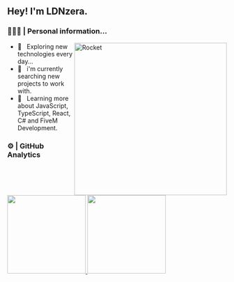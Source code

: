 <h2> Hey! I'm LDNzera.</h2>

<h3> 👨🏻‍💻 |&nbsp;Personal information...</h3>

<img src="https://static.wixstatic.com/media/2fa9a4_1e0f2e71e28b4b75afdc6bda582b45ba~mv2.png/v1/fill/w_560,h_472,al_c,q_85,usm_0.66_1.00_0.01/rocket.webp" min-width="200px" max-width="350px" width="350px" align="right" alt="Rocket">

- 🤔 &nbsp; Exploring new technologies every day...
- 💼 &nbsp; i'm currently searching new projects to work with.
- 🌱 &nbsp; Learning more about JavaScript, TypeScript, React, C# and FiveM Development.

<!-- - 🎓 &nbsp; I'm still coursing "software engineer" at <a href="https://cotuca.unicamp.br/cotuca/">COTUCA</a>. -->

<!-- <h3> 🛠 |&nbsp;Some technologies...</h3> -->

<!-- - 🌐 &nbsp; -->
<!--   ![HTML](https://img.shields.io/badge/-HTML5-333333?style=flat&logo=HTML) -->
<!--   ![CSS](https://img.shields.io/badge/-CSS-333333?style=flat&logo=CSS3&logoColor=1572B6) -->
<!--   ![JavaScript](https://img.shields.io/badge/-JavaScript-333333?style=flat&logo=javascript) -->
<!--   ![React](https://img.shields.io/badge/-React-333333?style=flat&logo=react) -->
<!--   ![Lua](https://img.shields.io/badge/-Lua-333333?style=flat&logo=lua) -->
<!-- - 🛢 &nbsp; -->
<!--   ![MySQL](https://img.shields.io/badge/-MySQL-333333?style=flat&logo=mysql) -->
<!-- - ⚙️ &nbsp; -->
<!--   ![Git](https://img.shields.io/badge/-Git-333333?style=flat&logo=git) -->
<!--   ![GitHub](https://img.shields.io/badge/-GitHub-333333?style=flat&logo=github) -->
<!-- - 🔧 &nbsp; -->
<!--   ![Visual Studio Code](https://img.shields.io/badge/-Visual%20Studio%20Code-333333?style=flat&logo=visual-studio-code&logoColor=007ACC) -->
<!--   ![Visual Studio Community](https://img.shields.io/badge/-Visual%20Studio%20Community-333333?style=flat&logo=visual-studio- code&logoColor=7d3bbc) -->

<!-- <br/> -->

<h3> ⚙️ | GitHub Analytics </h3>
  
<a href="https://github.com/LDNzera">
  <img height="180em" src="https://github-readme-stats.vercel.app/api?username=LDNzera&theme=react&show_icons=true" style"max-width: 100%;" />
  <img height="180em" src="https://github-readme-stats.vercel.app/api/top-langs/?username=LDNzera&theme=react&layout=compact" style"max-width: 100%;" />
</a>

<br/>
